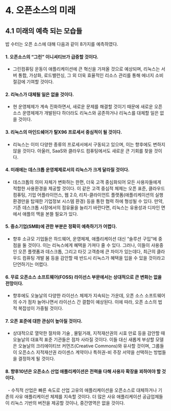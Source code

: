 # 4. 오픈소스의 미래

## 4.1 미래의 예측 되는 모습들


   밥 수터는 오픈 소스에 대해 다음과 같이 8가지를 예측하였다.

#### 1. 오픈소스의 “그린” 이니셔티브가 급증할 것이다.
  - 그린컴퓨팅 운동이 애플리케이션에 큰 혁신을 가져올 것으로 예상되며, 리눅스는 서버 통합, 가상화, 로드밸런싱, 그 외 더욱 효율적인 리소스 관리를 통해 에너지 소비 절감에 기여할 것이다.

#### 2. 리눅스가 대체될 일은 없을 것이다.
  - 현 운영체제가 계속 진화하면서, 새로운 문제를 해결할 것이기 때문에 새로운 오픈소스 운영체제가 개발된다 하더라도 리눅스와 공존하거나 리눅스를 대체할 일은 없을 것이다.

#### 3. 리눅스의 마인드쉐어가 탈X96 프로세서 중심적이 될 것이다.
  - 리눅스는 이미 다양한 종류의 프로세서에서 구동되고 있으며, 이는 향후에도 변하지 않을 것이다. 아울러, SaaS와 클라우드 컴퓨팅에서도 새로운 큰 기회를 찾을 것이다.

#### 4. 미래에는 데스크톱 운영체제로서의 리눅스가 크게 달라질 것이다.
  - 데스크톱의 의미 자체가 변화하는 한편, 더욱 고객 중심화되어 모든 사용자들에게 적합한 사용환경을 제공할 것이다. 이 같은 고객 중심적 체제는 오픈 표준, 클라우드 컴퓨팅, 기업 어플라이언스, 웹 2.0, 리치-클라이언트 플랫폼(애플리케이션의 실행환경만을 탑재한 기업정보 시스템 환경) 등을 통한 협력 하에 형성될 수 있다. 만약, 기존 데스크톱 시장에서의 점유율을 늘리기 바란다면, 리눅스는 유용성과 디자인 면에서 애플의 맥을 본뜰 필요가 있다.

#### 5. 중소기업(SMB)에 관한 부분은 정확히 예측하기가 어렵다.
  - 향후 소규모 기업들은 하드웨어, 운영체제, 애플리케이션 대신 “솔루션 구입”에 중점을 둘 것이다. 이는 리눅스에게 혜택을 가져다 줄 수 있다. 그러나, 이들이 사용중인 오픈 플랫폼과 데스크톱, 그리고 타깃 고객층에 큰 차이가 있는데다, 최근의 클라우드 컴퓨팅 개발 붐 등을 감안할 때 반드시 리눅스가 혜택을 입을 수 있을 것이라고 단언하기는 어렵다.


#### 6. 무료 오픈소스 소프트웨어(FOSS) 라이선스 부문에서는 상대적으로 큰 변화는 없을 전망이다.
  - 향후에도 오늘날의 다양한 라이선스 체제가 지속되는 가운데, 오픈 소스 소프트웨어의 수가 점차 늘어나면서 라이선스 간 결합이 예상된다. 이에 따라, 오픈 소스의 법적 복잡성이 가중될 것이다.

#### 7. 오픈 표준에 대한 관심이 높아질 것이다.
  - 상대적으로 열악한 절차와 기술 , 물밑거래, 지적재산권의 시효 만료 등을 감안할 때 오늘날의 대표적 표준 기관들은 점차 사라질 것이다. 이들 대신 새롭게 부상할 모델은 오늘날의 크리에이티브 커먼즈(Creative Commons)와 유사할 것이며, 그룹들이 오픈소스 지적재산권 라이센스 계약이나 특허권-비 주장 서약을 선택하는 방법들을 결정하게 될 것이다.


#### 8. 향후10년은 오픈소스 산업 애플리케이션은 전력을 다해 사용자 확장을 꾀하여야 할 것이다.
   - 수직적 산업은 빠른 속도로 산업 고유의 애플리케이션을 오픈소스로 대체하거나 기존의 사유 애플리케이션 체제를 지속할 것이다. 더 많은 사유 애플리케이션 공급업체들이 리눅스 기반의 버전을 제공할 것이나, 중간영역은 없을 것이다.
